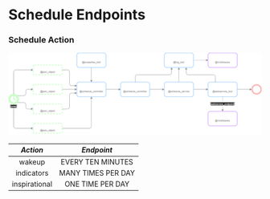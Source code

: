 # Schedule Endpoints

### Schedule Action

![](../resources/images/schedule_action.png)

| ***Action***  |   ***Endpoint***   |
|:-------------:|:------------------:|
|    wakeup     | EVERY TEN MINUTES  |
|  indicators   | MANY TIMES PER DAY |
| inspirational |  ONE TIME PER DAY  |
